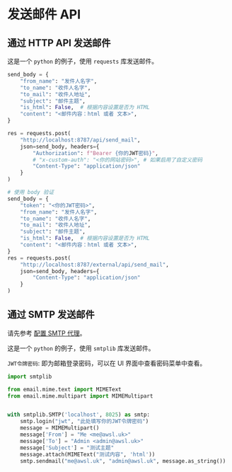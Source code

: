 # 发送邮件 API

## 通过 HTTP API 发送邮件

这是一个 `python` 的例子，使用 `requests` 库发送邮件。

```python
send_body = {
    "from_name": "发件人名字",
    "to_name": "收件人名字",
    "to_mail": "收件人地址",
    "subject": "邮件主题",
    "is_html": False,  # 根据内容设置是否为 HTML
    "content": "<邮件内容：html 或者 文本>",
}

res = requests.post(
    "http://localhost:8787/api/send_mail",
    json=send_body, headers={
        "Authorization": f"Bearer {你的JWT密码}",
        # "x-custom-auth": "<你的网站密码>", # 如果启用了自定义密码
        "Content-Type": "application/json"
    }
)

# 使用 body 验证
send_body = {
    "token": "<你的JWT密码>",
    "from_name": "发件人名字",
    "to_name": "收件人名字",
    "to_mail": "收件人地址",
    "subject": "邮件主题",
    "is_html": False,  # 根据内容设置是否为 HTML
    "content": "<邮件内容：html 或者 文本>",
}
res = requests.post(
    "http://localhost:8787/external/api/send_mail",
    json=send_body, headers={
        "Content-Type": "application/json"
    }
)
```

## 通过 SMTP 发送邮件

请先参考 [配置 SMTP 代理](/zh/guide/feature/config-smtp-proxy.html)。

这是一个 `python` 的例子，使用 `smtplib` 库发送邮件。

`JWT令牌密码`: 即为邮箱登录密码，可以在 UI 界面中查看密码菜单中查看。

```python
import smtplib

from email.mime.text import MIMEText
from email.mime.multipart import MIMEMultipart


with smtplib.SMTP('localhost', 8025) as smtp:
    smtp.login("jwt", "此处填写你的JWT令牌密码")
    message = MIMEMultipart()
    message['From'] = "Me <me@awsl.uk>"
    message['To'] = "Admin <admin@awsl.uk>"
    message['Subject'] = "测试主题"
    message.attach(MIMEText("测试内容", 'html'))
    smtp.sendmail("me@awsl.uk", "admin@awsl.uk", message.as_string())
```
